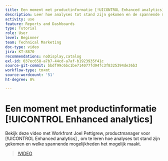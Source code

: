 ```yaml
---
title: Een moment met productinformatie [!UICONTROL Enhanced analytics]
description: Leer hoe analyses tot stand zijn gekomen en de spannende mogelijkheden die dit mogelijk maakt met Joel Pettigrew, productmanager voor [!UICONTROL Enhanced analytics] .
activity: use
feature: Reports and Dashboards
type: Tutorial
role: User
level: Beginner
team: Technical Marketing
doc-type: video
jira: KT-8870
recommendations: noDisplay,catalog
exl-id: 037ec658-a7b7-44cd-a7af-b1923935f41c
source-git-commit: bbdf99c6bc1be714077fd94fc3f8325394de36b3
workflow-type: tm+mt
source-wordcount: '51'
ht-degree: 0%

---
```


# Een moment met productinformatie [!UICONTROL Enhanced analytics]

Bekijk deze video met Workfront Joel Pettigrew, productmanager voor [!UICONTROL Enhanced analytics] , om te leren hoe analyses tot stand zijn gekomen en welke spannende mogelijkheden het mogelijk maakt.

>[!VIDEO](https://video.tv.adobe.com/v/335042/?quality=12&learn=on&enablevpops=1)
